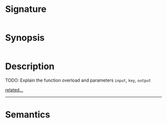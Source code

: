 # Signature
```vikid-signature
```

# Synopsis
```vikid-synopsis
```

# Description
TODO: Explain the function overload and parameters `input`, `key`, `output`

[related...](https://en.wikipedia.org/wiki/Associative_array)

----
# Semantics